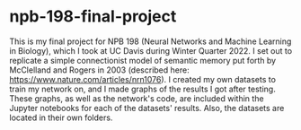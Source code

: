 # npb-198-final-project
This is my final project for NPB 198 (Neural Networks and Machine Learning in Biology), which I took at UC Davis during 
Winter Quarter 2022. I set out to replicate a simple connectionist model of semantic memory put forth by McClelland and 
Rogers in 2003 (described here: https://www.nature.com/articles/nrn1076). I created my own datasets to train my network on, 
and I made graphs of the results I got after testing. These graphs, as well as the network's code, are included within the Jupyter notebooks for each of the datasets' results. Also, the datasets are located in their own folders.
